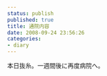 ```yaml
---
status: publish
published: true
title: 通院内容
date: 2008-09-24 23:56:26
categories:
- diary
---
```

本日抜糸。一週間後に再度病院へ。
